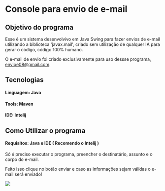 # Console para envio de e-mail

## Objetivo do programa

Esse é um sistema desenvolvivo em Java Swing para fazer envios de e-mail utilizando a biblioteca 'javax.mail', criado 
sem utilização de qualquer IA para gerar o código, código 100% humano.

O e-mail de envio foi criado exclusivamente para uso dessse programa, envioe08@gmail.com.

## Tecnologias

#### Linguagem: Java
#### Tools: Maven
#### IDE: Intelij

## Como Utilizar o programa
#### Requisitos: Java e IDE ( Recomendo o Intelij )

Só é preciso executar o programa, preencher o destinatário, assunto e o corpo do e-mail. 

Feito isso clique no botão enviar e caso as informações sejam válidas o e-mail será enviado!

<img src="https://freeimage.host/i/JEI93TQ"/>
